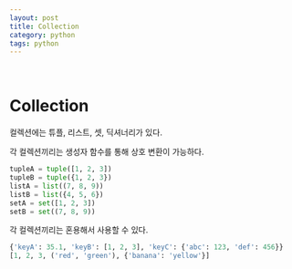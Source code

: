 ```yaml
---
layout: post
title: Collection
category: python
tags: python
---
```


&nbsp;

# Collection

컬렉션에는 튜플, 리스트, 셋, 딕셔너리가 있다.

각 컬렉션끼리는 생성자 함수를 통해 상호 변환이 가능하다.

```python
tupleA = tuple([1, 2, 3])
tupleB = tuple({1, 2, 3})
listA = list((7, 8, 9))
listB = list({4, 5, 6})
setA = set([1, 2, 3])
setB = set((7, 8, 9))
```

각 컬렉션끼리는 혼용해서 사용할 수 있다.

```python
{'keyA': 35.1, 'keyB': [1, 2, 3], 'keyC': {'abc': 123, 'def': 456}}
[1, 2, 3, ('red', 'green'), {'banana': 'yellow'}]
```


